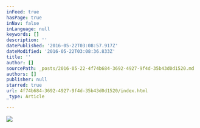 ```yaml
---
inFeed: true
hasPage: true
inNav: false
inLanguage: null
keywords: []
description: ''
datePublished: '2016-05-22T03:08:57.917Z'
dateModified: '2016-05-22T03:08:36.833Z'
title: ''
author: []
sourcePath: _posts/2016-05-22-4f74b684-3692-4927-9f4d-35b43d0d1520.md
authors: []
publisher: null
starred: true
url: 4f74b684-3692-4927-9f4d-35b43d0d1520/index.html
_type: Article

---
```

![](https://the-grid-user-content.s3-us-west-2.amazonaws.com/ba93bddd-c39d-406c-a91e-a6c30fc81af7.jpg)